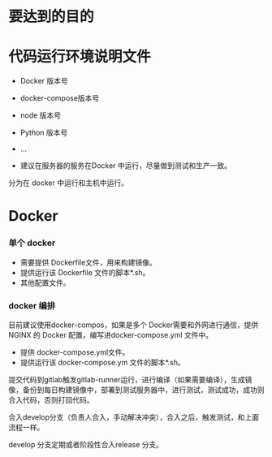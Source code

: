 # 要达到的目的

# 代码运行环境说明文件

* Docker 版本号
* docker-compose版本号
* node 版本号
* Python 版本号

* ...

* 建议在服务器的服务在Docker 中运行，尽量做到测试和生产一致。

分为在 docker 中运行和主机中运行。

# Docker

### 单个 docker

* 需要提供 Dockerfile文件，用来构建镜像。
* 提供运行该 Dockerfile 文件的脚本\*.sh。
* 其他配置文件。

### docker 编排

目前建议使用docker-compos，如果是多个 Docker需要和外网进行通信，提供 NGINX 的 Docker 配置，编写进docker-compose.yml 文件中。

* 提供 docker-compose.yml文件。
* 提供运行该 docker-compose.ym 文件的脚本\*.sh。

提交代码到gitlab触发gitlab-runner运行，进行编译（如果需要编译），生成镜像，备份到每日构建镜像中，部署到测试服务器中，进行测试，测试成功，成功则合入代码，否则打回代码。

合入develop分支（负责人合入，手动解决冲突），合入之后，触发测试，和上面流程一样。

develop 分支定期或者阶段性合入release 分支。

